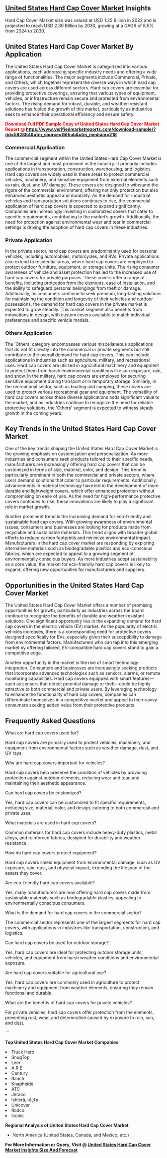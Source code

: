 <h2><a href="https://www.verifiedmarketreports.com/download-sample/?rid=592884&amp;utm_source=Github&amp;utm_medium=218" target="_blank">United States Hard Cap Cover Market</a> Insights</h2><p>Hard Cap Cover Market size was valued at USD 1.25 Billion in 2022 and is projected to reach USD 2.30 Billion by 2030, growing at a CAGR of 8.5% from 2024 to 2030.</p><p> <h2>United States Hard Cap Cover Market By Application</h2> <p>The United States Hard Cap Cover Market is categorized into various applications, each addressing specific industry needs and offering a wide range of functionalities. The major segments include Commercial, Private, and Others, which together represent the diverse ways in which hard cap covers are used across different sectors. Hard cap covers are essential for providing protective coverings, ensuring that various types of equipment, vehicles, or infrastructure remain secure and protected from environmental factors. The rising demand for robust, durable, and weather-resistant solutions has fueled the growth of this market, particularly as industries seek to enhance their operational efficiency and ensure safety. <strong><p><span class=""><span style="color: #ff0000;"><strong>Download Full PDF Sample Copy of United States Hard Cap Cover Market Report</strong> @ </span><a href="https://www.verifiedmarketreports.com/download-sample/?rid=592884&amp;utm_source=Github&amp;utm_medium=218" target="_blank">https://www.verifiedmarketreports.com/download-sample/?rid=592884&amp;utm_source=Github&amp;utm_medium=218</a></span></p></strong></p> <h3>Commercial Application</h3> <p>The commercial segment within the United States Hard Cap Cover Market is one of the largest and most prominent in the industry. It primarily includes applications in transportation, construction, warehousing, and logistics. Hard cap covers are widely used in these areas to protect commercial vehicles, machinery, and sensitive equipment from external elements such as rain, dust, and UV damage. These covers are designed to withstand the rigors of the commercial environment, offering not only protection but also enhanced aesthetic appeal and durability. As the demand for industrial vehicles and transportation solutions continues to rise, the commercial application of hard cap covers is expected to expand significantly. Companies are increasingly investing in customized covers that cater to specific requirements, contributing to the market’s growth. Additionally, the need for protection against environmental wear and tear in commercial settings is driving the adoption of hard cap covers in these industries.</p> <h3>Private Application</h3> <p>In the private sector, hard cap covers are predominantly used for personal vehicles, including automobiles, motorcycles, and RVs. Private applications also extend to residential areas, where hard cap covers are employed to protect outdoor furniture, equipment, or storage units. The rising consumer awareness of vehicle and asset protection has led to the increased use of hard cap covers for private purposes. These covers offer a range of benefits, including protection from the elements, ease of installation, and the ability to safeguard personal belongings from theft or damage. Additionally, as consumers continue to seek premium, long-lasting solutions for maintaining the condition and longevity of their vehicles and outdoor possessions, the demand for hard cap covers in the private market is expected to grow steadily. This market segment also benefits from innovations in design, with custom covers available to match individual preferences and specific vehicle models.</p> <h3>Others Application</h3> <p>The 'Others' category encompasses various miscellaneous applications that do not fit directly into the commercial or private segments but still contribute to the overall demand for hard cap covers. This can include applications in industries such as agriculture, military, and recreational uses. Hard cap covers are utilized in agricultural machinery and equipment to protect them from harsh environmental conditions like sun exposure, rain, and snow. In the military, hard cap covers are employed for securing sensitive equipment during transport or in temporary storage. Similarly, in the recreational sector, such as boating and camping, these covers are used to protect various recreational gear and equipment. The versatility of hard cap covers across these diverse applications adds significant value to the market, and as industries continue to recognize the need for reliable protective solutions, the 'Others' segment is expected to witness steady growth in the coming years.</p> <h2>Key Trends in the United States Hard Cap Cover Market</h2> <p>One of the key trends shaping the United States Hard Cap Cover Market is the growing emphasis on customization and personalization. As more industries and consumers seek products tailored to their specific needs, manufacturers are increasingly offering hard cap covers that can be customized in terms of size, material, color, and design. This trend is particularly prominent in both the commercial and private sectors, where users demand solutions that cater to particular requirements. Additionally, advancements in material technology have led to the development of more durable and lightweight covers, which offer enhanced protection without compromising on ease of use. As the need for high-performance protective covers continues to rise, these innovations are likely to play a significant role in market growth.</p> <p>Another prominent trend is the increasing demand for eco-friendly and sustainable hard cap covers. With growing awareness of environmental issues, consumers and businesses are looking for products made from recyclable and sustainable materials. This trend aligns with broader global efforts to reduce carbon footprints and minimize environmental impact. Manufacturers in the hard cap cover market are responding by exploring alternative materials such as biodegradable plastics and eco-conscious fabrics, which are expected to appeal to a growing segment of environmentally conscious buyers. As more industries adopt sustainability as a core value, the market for eco-friendly hard cap covers is likely to expand, offering new opportunities for manufacturers and suppliers.</p> <h2>Opportunities in the United States Hard Cap Cover Market</h2> <p>The United States Hard Cap Cover Market offers a number of promising opportunities for growth, particularly as industries across the board continue to recognize the benefits of durable and weather-resistant solutions. One significant opportunity lies in the expanding demand for hard cap covers in the electric vehicle (EV) market. As the popularity of electric vehicles increases, there is a corresponding need for protective covers designed specifically for EVs, especially given their susceptibility to damage from environmental factors. Manufacturers who can tap into this emerging market by offering tailored, EV-compatible hard cap covers stand to gain a competitive edge.</p> <p>Another opportunity in the market is the rise of smart technology integration. Consumers and businesses are increasingly seeking products that incorporate advanced technologies such as sensors, alarms, or remote monitoring capabilities. Hard cap covers equipped with smart features—such as sensors that detect potential damage or theft—could be highly attractive to both commercial and private users. By leveraging technology to enhance the functionality of hard cap covers, companies can differentiate themselves in a competitive market and appeal to tech-savvy consumers seeking added value from their protective products.</p> <h2>Frequently Asked Questions</h2> <p>What are hard cap covers used for?</p> <p>Hard cap covers are primarily used to protect vehicles, machinery, and equipment from environmental factors such as weather damage, dust, and UV rays.</p> <p>Why are hard cap covers important for vehicles?</p> <p>Hard cap covers help preserve the condition of vehicles by providing protection against outdoor elements, reducing wear and tear, and maintaining their aesthetic appearance.</p> <p>Can hard cap covers be customized?</p> <p>Yes, hard cap covers can be customized to fit specific requirements, including size, material, color, and design, catering to both commercial and private uses.</p> <p>What materials are used in hard cap covers?</p> <p>Common materials for hard cap covers include heavy-duty plastics, metal alloys, and reinforced fabrics, designed for durability and weather resistance.</p> <p>How do hard cap covers protect equipment?</p> <p>Hard cap covers shield equipment from environmental damage, such as UV exposure, rain, dust, and physical impact, extending the lifespan of the assets they cover.</p> <p>Are eco-friendly hard cap covers available?</p> <p>Yes, many manufacturers are now offering hard cap covers made from sustainable materials such as biodegradable plastics, appealing to environmentally conscious consumers.</p> <p>What is the demand for hard cap covers in the commercial sector?</p> <p>The commercial sector represents one of the largest segments for hard cap covers, with applications in industries like transportation, construction, and logistics.</p> <p>Can hard cap covers be used for outdoor storage?</p> <p>Yes, hard cap covers are ideal for protecting outdoor storage units, vehicles, and equipment from harsh weather conditions and environmental exposure.</p> <p>Are hard cap covers suitable for agricultural use?</p> <p>Yes, hard cap covers are commonly used in agriculture to protect machinery and equipment from weather elements, ensuring they remain functional and durable.</p> <p>What are the benefits of hard cap covers for private vehicles?</p> <p>For private vehicles, hard cap covers offer protection from the elements, preventing rust, wear, and deterioration caused by exposure to rain, sun, and dust.</p> ```</p><p><strong>Top United States Hard Cap Cover Market Companies</strong></p><div data-test-id=""><p><li>Truck Hero</li><li> SnugTop</li><li> Leer</li><li> A.R.E</li><li> Century</li><li> Ranch</li><li> Knapheide</li><li> ATC</li><li> Jeraco</li><li> Ishlerâ‚¬â„¢s</li><li> Unicover</li><li> Radco</li><li> Iconic</li></p><div><strong>Regional Analysis of&nbsp;United States Hard Cap Cover Market</strong></div><ul><li dir="ltr"><p dir="ltr">North America&nbsp;(United States, Canada, and Mexico, etc.)</p></li></ul><p><strong>For More Information or Query, Visit @&nbsp;</strong><strong><a href="https://www.verifiedmarketreports.com/product/hard-cap-cover-market/?utm_source=Github&amp;utm_medium=218" target="_blank">United States Hard Cap Cover Market Insights Size And Forecast</a></strong></p></div>
